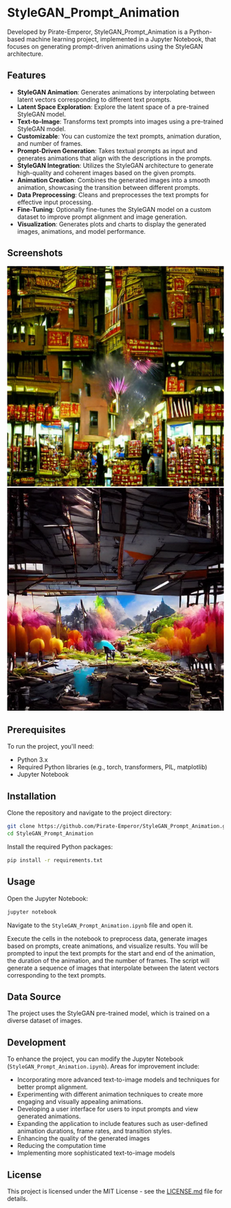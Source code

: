 # StyleGAN_Prompt_Animation

Developed by Pirate-Emperor, StyleGAN_Prompt_Animation is a Python-based machine learning project, implemented in a Jupyter Notebook, that focuses on generating prompt-driven animations using the StyleGAN architecture.

## Features

- **StyleGAN Animation**: Generates animations by interpolating between latent vectors corresponding to different text prompts.
- **Latent Space Exploration**: Explore the latent space of a pre-trained StyleGAN model.
- **Text-to-Image**: Transforms text prompts into images using a pre-trained StyleGAN model.
- **Customizable**: You can customize the text prompts, animation duration, and number of frames.
- **Prompt-Driven Generation**: Takes textual prompts as input and generates animations that align with the descriptions in the prompts.
- **StyleGAN Integration**: Utilizes the StyleGAN architecture to generate high-quality and coherent images based on the given prompts.
- **Animation Creation**: Combines the generated images into a smooth animation, showcasing the transition between different prompts.
- **Data Preprocessing**: Cleans and preprocesses the text prompts for effective input processing.
- **Fine-Tuning**: Optionally fine-tunes the StyleGAN model on a custom dataset to improve prompt alignment and image generation.
- **Visualization**: Generates plots and charts to display the generated images, animations, and model performance.
  
## Screenshots
![](visuals/first.png)
![](visuals/second.png)
## Prerequisites

To run the project, you'll need:

- Python 3.x
- Required Python libraries (e.g., torch, transformers, PIL, matplotlib)
- Jupyter Notebook

## Installation

Clone the repository and navigate to the project directory:

```bash
git clone https://github.com/Pirate-Emperor/StyleGAN_Prompt_Animation.git
cd StyleGAN_Prompt_Animation
```

Install the required Python packages:

```bash
pip install -r requirements.txt
```

## Usage

Open the Jupyter Notebook:

```bash
jupyter notebook
```

Navigate to the `StyleGAN_Prompt_Animation.ipynb` file and open it.

Execute the cells in the notebook to preprocess data, generate images based on prompts, create animations, and visualize results.
You will be prompted to input the text prompts for the start and end of the animation, the duration of the animation, and the number of frames. The script will generate a sequence of images that interpolate between the latent vectors corresponding to the text prompts.

## Data Source

The project uses the StyleGAN pre-trained model, which is trained on a diverse dataset of images. 


## Development

To enhance the project, you can modify the Jupyter Notebook (`StyleGAN_Prompt_Animation.ipynb`). Areas for improvement include:

- Incorporating more advanced text-to-image models and techniques for better prompt alignment.
- Experimenting with different animation techniques to create more engaging and visually appealing animations.
- Developing a user interface for users to input prompts and view generated animations.
- Expanding the application to include features such as user-defined animation durations, frame rates, and transition styles.
- Enhancing the quality of the generated images
- Reducing the computation time
- Implementing more sophisticated text-to-image models

## License

This project is licensed under the MIT License - see the [LICENSE.md](LICENSE.md) file for details.



